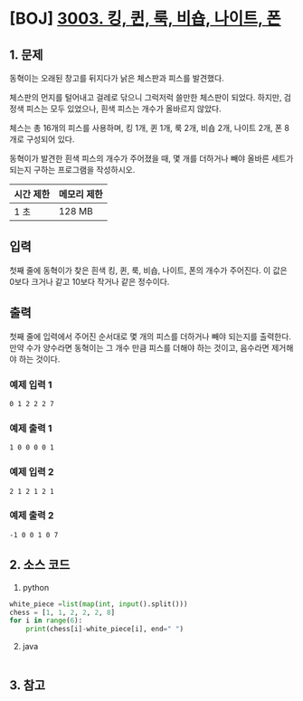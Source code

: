 # [BOJ] [3003. 킹, 퀸, 룩, 비숍, 나이트, 폰](https://www.acmicpc.net/problem/3003)

## 1. 문제

동혁이는 오래된 창고를 뒤지다가 낡은 체스판과 피스를 발견했다.

체스판의 먼지를 털어내고 걸레로 닦으니 그럭저럭 쓸만한 체스판이 되었다. 하지만, 검정색 피스는 모두 있었으나, 흰색 피스는 개수가 올바르지 않았다.

체스는 총 16개의 피스를 사용하며, 킹 1개, 퀸 1개, 룩 2개, 비숍 2개, 나이트 2개, 폰 8개로 구성되어 있다.

동혁이가 발견한 흰색 피스의 개수가 주어졌을 때, 몇 개를 더하거나 빼야 올바른 세트가 되는지 구하는 프로그램을 작성하시오.


| 시간 제한 | 메모리 제한 |
|:------|:-------| 
| 1 초   | 128 MB |


## 입력

첫째 줄에 동혁이가 찾은 흰색 킹, 퀸, 룩, 비숍, 나이트, 폰의 개수가 주어진다. 이 값은 0보다 크거나 같고 10보다 작거나 같은 정수이다.


## 출력

첫째 줄에 입력에서 주어진 순서대로 몇 개의 피스를 더하거나 빼야 되는지를 출력한다. 만약 수가 양수라면 동혁이는 그 개수 만큼 피스를 더해야 하는 것이고, 음수라면 제거해야 하는 것이다.


### 예제 입력 1

```
0 1 2 2 2 7
```

### 예제 출력 1

```
1 0 0 0 0 1
```


### 예제 입력 2

```
2 1 2 1 2 1
```

### 예제 출력 2

```
-1 0 0 1 0 7
```




## 2. 소스 코드

1. python

```python
white_piece =list(map(int, input().split()))
chess = [1, 1, 2, 2, 2, 8]
for i in range(6):
    print(chess[i]-white_piece[i], end=" ")
```

2. java

```java

```


## 3. 참고

```

```



